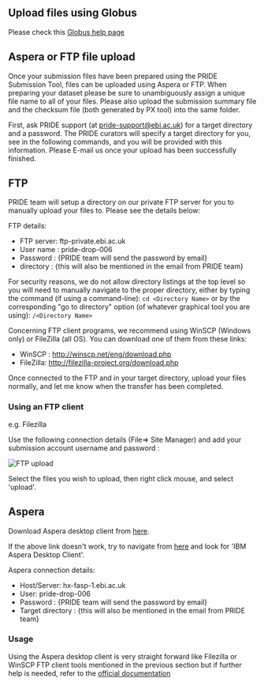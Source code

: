 ## Upload files using Globus
Please check this [Globus help page](../markdownpage/globus)

## Aspera or FTP file upload

Once your submission files have been prepared using the PRIDE Submission Tool, files can be uploaded using Aspera or FTP. When preparing your dataset please be sure to unambiguously assign a unique file name to all of your files. Please also upload the submission summary file and the checksum file (both generated by PX tool) into the same folder.

First, ask PRIDE support (at pride-support@ebi.ac.uk) for a target directory and a password. The PRIDE curators will specify a target directory for you, see <name-oftarget-dir-specified-by-PRIDE> in the following commands, and you will be provided with this information. Please E-mail us once your upload has been successfully finished.

## FTP 

PRIDE team will setup a directory on our private FTP server for you to manually upload your files to. Please see the details below:

FTP details:

- FTP server: ftp-private.ebi.ac.uk
- User name : pride-drop-006
- Password : {PRIDE team will send the password by email}
- directory : {this will also be mentioned in the email from PRIDE team}

For security reasons, we do not allow directory listings at the top level so you will need to manually navigate to the proper directory, either by typing the command (if using a command-line): `cd <Directory Name>`
or by the corresponding "go to directory" option (of whatever graphical tool you are using): `/<Directory Name>`

Concerning FTP client programs, we recommend using WinSCP (Windows only) or FileZilla (all OS). You can download one of them from these links:
- WinSCP : http://winscp.net/eng/download.php
- FileZilla: http://filezilla-project.org/download.php

Once connected to the FTP and in your target directory, upload your files normally, and let me know when the transfer has been completed.
    
### Using an FTP client

e.g. Filezilla

Use the following connection details (File=> Site Manager) and add your submission account username and password :

![FTP upload](../markdown/submissionupload/files/filezilla.png)

Select the files you wish to upload, then right click mouse, and select 'upload'.


## Aspera

Download Aspera desktop client from [here](https://www.ibm.com/support/fixcentral/swg/selectFixes?parent=ibm~Other%20software&product=ibm/Other%20software/IBM%20Aspera%20Desktop%20Client&release=All&platform=All&function=all).

If the above link doesn't work, try to navigate from [here](https://www.ibm.com/products/aspera/downloads) and look for 'IBM Aspera Desktop Client'.

Aspera connection details:
- Host/Server: hx-fasp-1.ebi.ac.uk
- User: pride-drop-006
- Password : {PRIDE team will send the password by email}
- Target directory : {this will also be mentioned in the email from PRIDE team}

### Usage
Using the Aspera desktop client is very straight forward like Filezilla or WinSCP FTP client tools mentioned in the previous section but if further help is needed, refer to the [official documentation](https://www.ibm.com/docs/en/asdc)